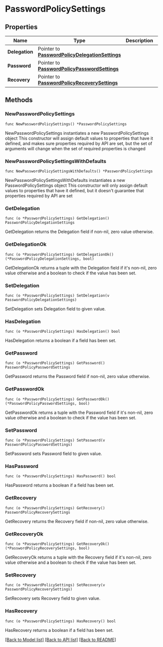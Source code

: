 # PasswordPolicySettings

## Properties

Name | Type | Description | Notes
------------ | ------------- | ------------- | -------------
**Delegation** | Pointer to [**PasswordPolicyDelegationSettings**](PasswordPolicyDelegationSettings.md) |  | [optional] 
**Password** | Pointer to [**PasswordPolicyPasswordSettings**](PasswordPolicyPasswordSettings.md) |  | [optional] 
**Recovery** | Pointer to [**PasswordPolicyRecoverySettings**](PasswordPolicyRecoverySettings.md) |  | [optional] 

## Methods

### NewPasswordPolicySettings

`func NewPasswordPolicySettings() *PasswordPolicySettings`

NewPasswordPolicySettings instantiates a new PasswordPolicySettings object
This constructor will assign default values to properties that have it defined,
and makes sure properties required by API are set, but the set of arguments
will change when the set of required properties is changed

### NewPasswordPolicySettingsWithDefaults

`func NewPasswordPolicySettingsWithDefaults() *PasswordPolicySettings`

NewPasswordPolicySettingsWithDefaults instantiates a new PasswordPolicySettings object
This constructor will only assign default values to properties that have it defined,
but it doesn't guarantee that properties required by API are set

### GetDelegation

`func (o *PasswordPolicySettings) GetDelegation() PasswordPolicyDelegationSettings`

GetDelegation returns the Delegation field if non-nil, zero value otherwise.

### GetDelegationOk

`func (o *PasswordPolicySettings) GetDelegationOk() (*PasswordPolicyDelegationSettings, bool)`

GetDelegationOk returns a tuple with the Delegation field if it's non-nil, zero value otherwise
and a boolean to check if the value has been set.

### SetDelegation

`func (o *PasswordPolicySettings) SetDelegation(v PasswordPolicyDelegationSettings)`

SetDelegation sets Delegation field to given value.

### HasDelegation

`func (o *PasswordPolicySettings) HasDelegation() bool`

HasDelegation returns a boolean if a field has been set.

### GetPassword

`func (o *PasswordPolicySettings) GetPassword() PasswordPolicyPasswordSettings`

GetPassword returns the Password field if non-nil, zero value otherwise.

### GetPasswordOk

`func (o *PasswordPolicySettings) GetPasswordOk() (*PasswordPolicyPasswordSettings, bool)`

GetPasswordOk returns a tuple with the Password field if it's non-nil, zero value otherwise
and a boolean to check if the value has been set.

### SetPassword

`func (o *PasswordPolicySettings) SetPassword(v PasswordPolicyPasswordSettings)`

SetPassword sets Password field to given value.

### HasPassword

`func (o *PasswordPolicySettings) HasPassword() bool`

HasPassword returns a boolean if a field has been set.

### GetRecovery

`func (o *PasswordPolicySettings) GetRecovery() PasswordPolicyRecoverySettings`

GetRecovery returns the Recovery field if non-nil, zero value otherwise.

### GetRecoveryOk

`func (o *PasswordPolicySettings) GetRecoveryOk() (*PasswordPolicyRecoverySettings, bool)`

GetRecoveryOk returns a tuple with the Recovery field if it's non-nil, zero value otherwise
and a boolean to check if the value has been set.

### SetRecovery

`func (o *PasswordPolicySettings) SetRecovery(v PasswordPolicyRecoverySettings)`

SetRecovery sets Recovery field to given value.

### HasRecovery

`func (o *PasswordPolicySettings) HasRecovery() bool`

HasRecovery returns a boolean if a field has been set.


[[Back to Model list]](../README.md#documentation-for-models) [[Back to API list]](../README.md#documentation-for-api-endpoints) [[Back to README]](../README.md)


